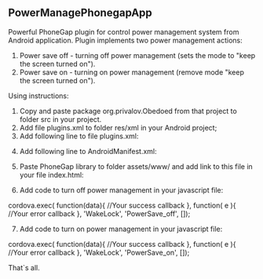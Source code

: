 ## PowerManagePhonegapApp

Powerful PhoneGap plugin for control power management system from Android application.
Plugin implements two power management actions:
1. Power save off - turning off power management (sets the mode to "keep the screen turned on").
2. Power save on - turning on power management (remove mode "keep the screen turned on").

Using instructions:
1. Copy and paste package org.privalov.Obedoed from that project to folder src in your project.
2. Add file plugins.xml to folder res/xml in your Android project;
3. Add following line to file plugins.xml:

  <plugin name="WakeLock" value="org.privalov.Obedoed.WakeLockPlugin"/>

4. Add following line to AndroidManifest.xml:

  <uses-permission android:name="android.permission.WAKE_LOCK" />  
  
5. Paste PhoneGap library to folder assets/www/ and add link to this file in your file index.html:

  <script type="text/javascript" charset="utf-8" src="cordova-2.0.0.min.js"></script>

6. Add code to turn off power management in your javascript file:

  cordova.exec( function(data){ //Your success callback }, function( e ){ //Your error callback }, 'WakeLock', 'PowerSave_off', []);
  
7. Add code to turn on power management in your javascript file:

  cordova.exec( function(data){ //Your success callback }, function( e ){ //Your error callback }, 'WakeLock', 'PowerSave_on', []);
  
That`s all.
